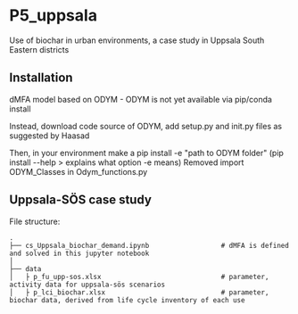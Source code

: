# P5_uppsala
 Use of biochar in urban environments, a case study in Uppsala South Eastern districts


## Installation
dMFA model based on ODYM - ODYM is not yet available via pip/conda install

Instead, download code source of ODYM, add setup.py and init.py files as suggested by Haasad

Then, in your environment make a pip install -e "path to ODYM folder" (pip install --help > explains what option -e means)
Removed import ODYM_Classes in Odym_functions.py


## Uppsala-SÖS case study

File structure:

	.
    ├── cs_Uppsala_biochar_demand.ipynb                  # dMFA is defined and solved in this jupyter notebook
    │
    ├── data
    │   ├ p_fu_upp-sos.xlsx                              # parameter, activity data for uppsala-sös scenarios
    │   ├ p_lci_biochar.xlsx                             # parameter, biochar data, derived from life cycle inventory of each use
    
   